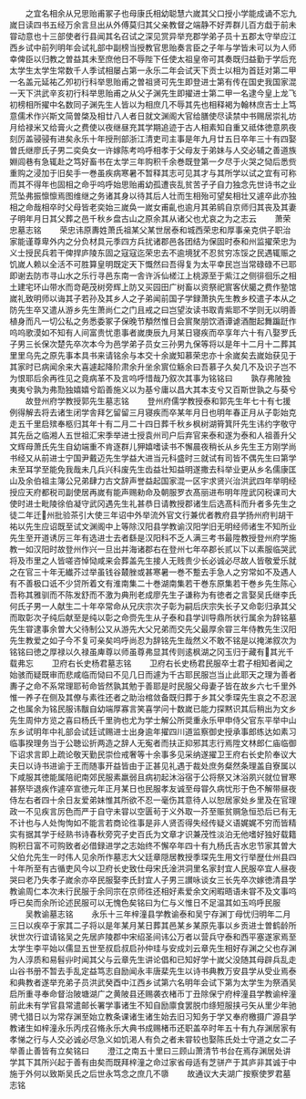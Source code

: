 <!-- { "loadSidebar": true } -->
　　之宜名相余从兄思贻甫冢子也母康氏相幼聪慧六嵗其父口授小学能成诵不忘九嵗日读四书五经万余言旦出从外傅莫归其父亲教督之端静不好弄群儿百方戱于前未甞动意也十三部使者行县闻其名召试之深见赏异举充郡学弟子员十五郡太守举应江西乡试中前列明年会试礼部中副榜当授教官思贻奏言臣之子年与学皆未可以为人师幸俾臣以归教之曽益其未至庶他日不辱陛下任使太祖皇帝可其奏既归益勤于学后充太学生太学生常数千人季试相屡占第一永乐二年会试天下贡士以相为首廷对第二甲一名盖元延祐乙夘初行科举思贻甫之曽祖贤可先生即登进士第有传在国史我国家混一天下洪武辛亥初行科举思贻甫之从父子渊先生即擢进士第二甲一名逮今皇上龙飞初榜相所擢中名数同子渊先生人皆以为相庶几不辱其先也相释褐为翰林庶吉士上笃意儒术作兴斯文简曽棨及相廿八人者日就文渊阁大官给膳使尽读禁中书赐居崇礼坊月给禄米又给膏火之费使以夜继昼充其学期追迹于古人相素知自重又祗体徳意夙夜刻厉盖骎骎有进矣永乐十年授刑部浙江清吏司主事是年九月廿五日卒年三十有四娶曽氏继廖氏子男二奕奂女一许嫁陈考呜呼相孝于父母友于弟妹与人交必辅之善道族婣闾巷有急辄赴之笃好畜书在太学三年购积千余巻既登第一夕尽于火哭之恸后悉赀重购之浸加于旧矣手一巻虽疾病寒暑不暂释其志可见其才与其所学以试之宜有可称而其不得年也固相之命乎呜呼始思贻甫幼孤遭丧乱贫苦孑孑自力独念先世诗书之业荒坠弗振懔懔焉图维继之务诸其身以待其后人壮而生相殆可望矣相壮又遽卒此亦独相之命哉相卒时父母皆老奕始三嵗奂一嵗女甫齓也逾月其弟鹓自京师归其丧及其妻子明年月日其父葬之邑千秋乡盘古山之原余其从诸父也尤哀之为之志云
　　萧荣忠墓志铭
　　荣忠讳原夀姓萧氏祖某父某世居泰和城西荣忠和厚事亲克供子职治家能谨尊卑外内之分负材具元季四方兵扰诸郡邑各团结为保固时泰和州监擢荣忠为义士授民兵若干俾捍庐陵东固之寇寇迄荣忠去不逾境犹不忍贫穷冻馁之民遇辄赈之饥嵗人赖以全活不可胜算皇明既定天下慨然曰吾得复为太平幸民岂当常碌碌不已耶即谢去防市寻山水之乐行寻邑东南一舎许泝仙槎江上桃源至于紫江之侧徘徊乐之相土建宅环山带水而竒葩茂树旁辉上防又买园田广树畜以资祭祀賔客伏臈之费作塾馆嵗礼致明师以诲其子若孙及其乡人之子弟闻前国子学録萧执先生教乡校遣子本从之防先生卒又遣从游乡先生萧尚仁之门且戒之曰岂望汝读书取青紫耶不学则无以明善植身而凡一切公私之务悉委冢子保晚节頺然惟日会賔聚朋饮酒谭谑酒酣起舞蹁跹作呜呜歌漠如不知有人间富贵忧患事者嵗庚辰九月某日寝疾而卒享年六十有八娶罗氏子男三长保次楚先卒次本今为邑学弟子员女三孙男九保等将以是年十二月十二葬其里里乌先之原先事本具书来请铭余与本交十余嵗知慕荣忠亦十余嵗矣去嵗始获见于其家时已病闻余来大喜遽起降阶肃余升坐余賔位觞余曰吾慕子久矣几不及识子岂不为恨耶后余再徃见之竟病革不及言呜呼惜哉乃叙次其事为铭铭曰
　　孰存弗陂独夷夷兮孰为弗勚独嬉嬉兮蹈善施义以为基兮庸以昌大其本支兮又百斯世孰之与葵兮
　　故登州府学教授郭先生墓志铭
　　登州府儒学教授泰和郭先生年七十有七援例得解去将去诸生闭学舎拜乞留留三月寝疾而卒某年月日也明年春正月从子彰始克走五千里启殡奉柩归其年十有二月二十四日葬千秋乡枫树湖筲箕阡先生讳约字敬守其先岳之临湘人五世祖汇宋季举进士授袁州司户后弃官来泰和遂为泰和人祖善升父文辉母萧氏先生自幼端重不肯逐群儿狎嬉嗜读书不懈晨夜稍长从乡先生王方刚学尚书经又从前进士宁国尹戴迈先生学益大进当元科盛时三就试有司皆不偶先生曰第学未至耳学至能免我哉未几兵兴科废先生齿益壮知益明遂撒去科举业更从乡名儒康匡山及余伯祖主簿公兄弟肆力古文辞声誉益起国家混一区宇求贤兴治洪武四年举明经授应天府都税司副使居再嵗有能声赐勑命及朝服罗衣髙丽进布明年陞武冈税课司大使时进士毗陵徐伯凝守武冈遇先生礼甚恭日请教授郡诸生后选髙科而升者多先生之徒二年迁州批验茶引大使三年诏中外举流外官文行兼优者教府县学扬州府判胡干祐以先生应诏既至试文渊阁中上等除汉阳县学教谕汉阳学旧无明经师诸生不知所业先生至开道诱厉三年有选进士去者繇是汉阳科不乏人满三考书最陞教授登州府学施教一如汉阳时故登州作兴一旦出并海诸郡右在登州七年卒郡长贰以下以素服临哭武将及市里之人皆嗟咨悼恸咸来会葬盖先生接人无贱贵少长必诚必尽故人皆敬爱乐就之在官三十年无纎芥过举虽钱谷樷脞或甚寒暑一巻不蹔去手急人之穷常如不及遇人有不善极口诋不少贷所着文有淮南集二十巻湖南集若干巻东原集若干巻乡先生陈心吾称其雅驯而不陈发舒而不激为典刑老成廖先生子谦称为有徳者之言娶吴氏继李氏何氏子男一人献生二十年卒常命从兄庆宗次子彰为嗣后庆宗失长子又命彰归承其父而取彰次子纯后献至是纯以彰之命赍先生从子泰和县学训导鼎所状行属余为辞铭墓先生甞逮事余曽大父待制公又从游先大父兄弟而交先父最厚余甞三年侍教先生汉阳先生教爱之如子今不复可亲矣呜呼尚忍为辞铭先生哉然义不敢不铭是以掩涕叙次为铭铭曰徳之厚禄以久禄虽庳尊以师虽尊弗显其传则逺枫湖之冈玉归于藏有其光千载弗忘
　　卫府右长史杨君墓志铭
　　卫府右长史杨君民服卒士君子相知者闻之始骇而疑既审而悲咸临而恸曰不见几日而遽为千古耶民服岂当止此耶天之理为善者夀子之命不系常理耶茍命皆然孰其勉于善耶是时民服父母妻子皆在故乡六七千里外惟一养子在侧及其僚与素徃还者之助治棺敛备既归葬于乡其父季琛先生哀之不忍泯之也属余为铭民服讳黻自幼端厚寡言笑喜学问十数嵗已能力探黙识其后稍出为文乡先生周仲方览之喜曰杨氏千里驹也尤为学士解公所奨重永乐甲申侍父官东平举中山东乡试明年中礼部会试廷试赐进士出身逾年擢四川道监察御史授承事郎练达如素习临事揆理务当于公聴讼折两造之辞人无寃者而扶正抑邪其志行焉陞文林郎仁庙临御下诏求言即上疏论敬天勤民崇俭戒奢等十余事多见采纳遂擢卫王府右长史阶奉议大夫日以诗书进谕于王而随事开益皆由于正甚见礼遇于裁处庶务粲然条理盖自寮属以下咸服其徳能属陪祀南郊民服素羸弱且病初起沐浴宿于公将祭又沐浴夙兴就位冒寒甚祭毕退疾作遽卒宣徳元年正月某日也民服孝友诚至母甞久病忧形于色不解带昼夜侍左右者四十余日友爱弟妹惟其所欲不忍一毫伤其意待人以恕居家处乡里及在官理政一不见疾言厉色而严于自守未甞以空匮茍于义外取一芥至赈贫赒急恒恐后已有无不计也与人处恂恂如不能言若商论徃事是非人贤否得失经传疑义语娓娓不穷而皆精实有据其学于经熟书诗春秋旁究子史百氏为文章才识兼茂性淡泊无他嗜好独好载籍购积日富不可购致者必借録进学之志始终不懈卒年四十有九杨氏吉水忠节家其曽大父伯允先生一时伟人见余所作墓志大父廷章隠居教授季琛先生用文行举歴仕州县四十年所至有古循吏风今以卫府长史致仕母宋氏淦洪洞里名家封宜人民服卒宜人昼夜哭曰老乃失孝子嵗余亦卒民服娶李氏封宜人子男三讃咏谈女三长先卒次嫁徳清县学教谕周仁本次未行民服于余同宗在京师徃还相好素爱余文闲暇晤语未甞不及文事呜呼已矣而余所论述民服可以无愧色矣铭曰为仁与义惟日不足温其如玉呜呼民服
　　吴教谕墓志铭
　　永乐十三年梓潼县学教谕泰和吴宁存渊丁母忧归明年二月三日以疾卒于家其二子将以是年某月某日葬其邑某乡某原先事以乡贡进士曽鹤龄所状世次行谊请铭吴之先居庐陵郡中宋绍圣间讳公万者以营兵守泰和西平塞遂家焉至太学生李平始以儒显五世至叔启叔启孙仲珪与安成刘云章先生相好存渊之父也存渊为人淳质和易髫丱时闻其父与云章先生讲论倡和已知好学十嵗父没随其母辟兵乱走山谷书册不暂去手乱定益笃志自励闻永丰唐棐先生以诗书典教万安县学从受业焉泰和典教者遂举充弟子员洪武癸酉中江西乡试第六名明年会试下第为太学生为祭酒吴启所重寻奉命督治陂塘湖广之黄陂县还赐袭衣楮币丁丑除保宁府梓潼县学教谕梓潼前此未有学官县常遣邮长署学事诸生不知自励廪食罢脱巾绦短服挟弓矢从里少年驰骋弋猎日以为常存渊至始立教条课诸生诸生始去旧习知务于学又奉府檄摄广源县学教诸生如梓潼永乐丙戌召脩永乐大典书成赐楮币还职盖卒时年五十有九存渊居家有孝悌之行与人交必诚必尽急义如饥渇人有负之者未甞较也娶陈氏处士守道之女二子举善止善皆有立矣铭曰
　　澄江之南五十里曰三顾山萧清节书台在焉存渊居处讲学其下其所兴起于善有由矣而既拜梓潼之命过家省母适有芝骈产于其庐非其诚于中施于外何以致斯吴氏之后世永笃念之庶几不隳
　　故通议大夫湖广按察使罗君墓志铭
